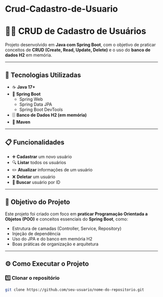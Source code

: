 # Crud-Cadastro-de-Usuario

# 🧑‍💻 CRUD de Cadastro de Usuários

Projeto desenvolvido em **Java com Spring Boot**, com o objetivo de praticar conceitos de **CRUD (Create, Read, Update, Delete)** e o uso do **banco de dados H2** em memória.

---

## 🚀 Tecnologias Utilizadas

- ☕ **Java 17+**
- 🌱 **Spring Boot**
  - Spring Web
  - Spring Data JPA
  - Spring Boot DevTools
- 🗄️ **Banco de Dados H2 (em memória)**
- 🧰 **Maven**

---

## 📋 Funcionalidades

- ➕ **Cadastrar** um novo usuário  
- 🔍 **Listar** todos os usuários  
- ✏️ **Atualizar** informações de um usuário  
- ❌ **Deletar** um usuário  
- 🔎 **Buscar** usuário por ID  

---

## 🧠 Objetivo do Projeto

Este projeto foi criado com foco em **praticar Programação Orientada a Objetos (POO)** e conceitos essenciais do **Spring Boot**, como:
- Estrutura de camadas (Controller, Service, Repository)
- Injeção de dependência
- Uso do JPA e do banco em memória H2
- Boas práticas de organização e arquitetura

---

## ⚙️ Como Executar o Projeto

### 1️⃣ Clonar o repositório
```bash
git clone https://github.com/seu-usuario/nome-do-repositorio.git
